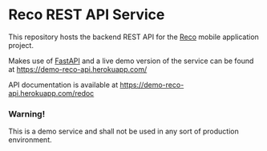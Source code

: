 # Reco REST API Service

This repository hosts the backend REST API for the [Reco](https://github.com/iamaldi/reco) mobile application project.

Makes use of [FastAPI](https://fastapi.tiangolo.com/) and a live demo version of the service can be found at https://demo-reco-api.herokuapp.com/

API documentation is available at https://demo-reco-api.herokuapp.com/redoc

### Warning!
This is a demo service and shall not be used in any sort of production environment.
